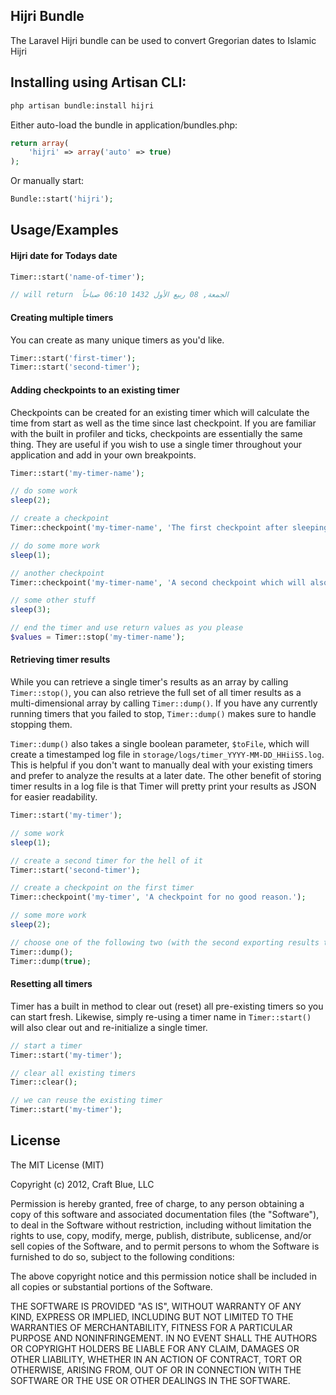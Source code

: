 ## Hijri Bundle

The Laravel Hijri bundle can be used to convert Gregorian dates to Islamic Hijri


## Installing using Artisan CLI:

```bash
php artisan bundle:install hijri
```

Either auto-load the bundle in application/bundles.php:

```php
return array(
    'hijri' => array('auto' => true)
);
```

Or manually start:

```php
Bundle::start('hijri');
```

## Usage/Examples


#### Hijri date for Todays date

```php
Timer::start('name-of-timer');

// will return  الجمعة, 08 ربيع الأول 1432 06:10 صباحاً
```

#### Creating multiple timers
You can create as many unique timers as you'd like.

```php
Timer::start('first-timer');
Timer::start('second-timer');
```

#### Adding checkpoints to an existing timer

Checkpoints can be created for an existing timer which will calculate the time from start as well as the time since last checkpoint.
If you are familiar with the built in profiler and ticks, checkpoints are essentially the same thing. They are useful if you wish to
use a single timer throughout your application and add in your own breakpoints.

```php
Timer::start('my-timer-name');

// do some work
sleep(2);

// create a checkpoint
Timer::checkpoint('my-timer-name', 'The first checkpoint after sleeping 2 seconds.');

// do some more work
sleep(1);

// another checkpoint
Timer::checkpoint('my-timer-name', 'A second checkpoint which will also calculate time elapsed from first checkpoint.');

// some other stuff
sleep(3);

// end the timer and use return values as you please
$values = Timer::stop('my-timer-name');
```

#### Retrieving timer results
While you can retrieve a single timer's results as an array by calling `Timer::stop()`,
you can also retrieve the full set of all timer results as a multi-dimensional array
by calling `Timer::dump()`. If you have any currently running timers that you failed
to stop, `Timer::dump()` makes sure to handle stopping them.

`Timer::dump()` also takes a single boolean parameter, `$toFile`, which will create
a timestamped log file in `storage/logs/timer_YYYY-MM-DD_HHiiSS.log`. This is
helpful if you don't want to manually deal with your existing timers and prefer to
analyze the results at a later date. The other benefit of storing timer results in
a log file is that Timer will pretty print your results as JSON for easier readability.

```php
Timer::start('my-timer');

// some work
sleep(1);

// create a second timer for the hell of it
Timer::start('second-timer');

// create a checkpoint on the first timer
Timer::checkpoint('my-timer', 'A checkpoint for no good reason.');

// some more work
sleep(2);

// choose one of the following two (with the second exporting results to log file)
Timer::dump();
Timer::dump(true);
```

#### Resetting all timers
Timer has a built in method to clear out (reset) all pre-existing timers so you
can start fresh. Likewise, simply re-using a timer name in `Timer::start()`
will also clear out and re-initialize a single timer.

```php
// start a timer
Timer::start('my-timer');

// clear all existing timers
Timer::clear();

// we can reuse the existing timer
Timer::start('my-timer');
```

## License

The MIT License (MIT)

Copyright (c) 2012, Craft Blue, LLC

Permission is hereby granted, free of charge, to any person obtaining a copy of this software and associated documentation files (the "Software"), to deal in the Software without restriction, including without limitation the rights to use, copy, modify, merge, publish, distribute, sublicense, and/or sell copies of the Software, and to permit persons to whom the Software is furnished to do so, subject to the following conditions:

The above copyright notice and this permission notice shall be included in all copies or substantial portions of the Software.

THE SOFTWARE IS PROVIDED "AS IS", WITHOUT WARRANTY OF ANY KIND, EXPRESS OR IMPLIED, INCLUDING BUT NOT LIMITED TO THE WARRANTIES OF MERCHANTABILITY, FITNESS FOR A PARTICULAR PURPOSE AND NONINFRINGEMENT. IN NO EVENT SHALL THE AUTHORS OR COPYRIGHT HOLDERS BE LIABLE FOR ANY CLAIM, DAMAGES OR OTHER LIABILITY, WHETHER IN AN ACTION OF CONTRACT, TORT OR OTHERWISE, ARISING FROM, OUT OF OR IN CONNECTION WITH THE SOFTWARE OR THE USE OR OTHER DEALINGS IN THE SOFTWARE.
